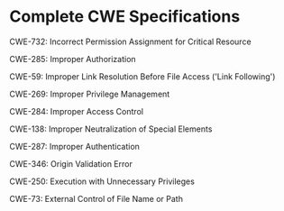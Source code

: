 

# Complete CWE Specifications

CWE-732: Incorrect Permission Assignment for Critical Resource

CWE-285: Improper Authorization

CWE-59: Improper Link Resolution Before File Access ('Link Following')

CWE-269: Improper Privilege Management

CWE-284: Improper Access Control

CWE-138: Improper Neutralization of Special Elements

CWE-287: Improper Authentication

CWE-346: Origin Validation Error

CWE-250: Execution with Unnecessary Privileges

CWE-73: External Control of File Name or Path